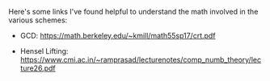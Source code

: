 Here's some links I've found helpful to understand the math involved in the various schemes:

- GCD:
https://math.berkeley.edu/~kmill/math55sp17/crt.pdf

- Hensel Lifting:
https://www.cmi.ac.in/~ramprasad/lecturenotes/comp_numb_theory/lecture26.pdf
